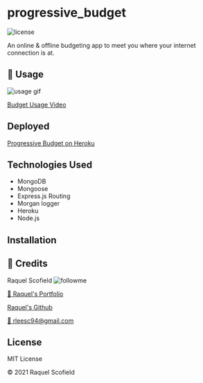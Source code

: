 # progressive_budget

![license](https://img.shields.io/github/license/raquellee/progressive_budget)<br />

An online &amp; offline budgeting app to meet you where your internet connection is at.

## :cinema: Usage
![usage gif](https://github.com/RaquelLee/workout_tracker/blob/main/public/assets/images/.gif)

[Budget Usage Video]()

## Deployed
[Progressive Budget on Heroku](https://secure-eyrie-15419.herokuapp.com/)

## Technologies Used 
* MongoDB
* Mongoose
* Express.js Routing
* Morgan logger
* Heroku
* Node.js

## Installation

## :busts_in_silhouette:  Credits 
Raquel Scofield ![followme](https://img.shields.io/github/followers/raquellee?label=Follow&style=social)

[:eyes: Raquel's Portfolio](https://raquellee.github.io/)

[Raquel's Github](http://github.com/raquellee)

<a href="mailto:raquel@icloud.com">:email: rleesc94@gmail.com</a>

## License 
MIT License

:copyright: 2021 Raquel Scofield